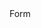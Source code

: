 <?xml version="1.0" encoding="utf-8"?>
<Project ToolsVersion="Current" xmlns="http://schemas.microsoft.com/developer/msbuild/2003">
  <ItemGroup>
    <Compile Update="Econtact.cs">
      <SubType>Form</SubType>
    </Compile>
  </ItemGroup>
</Project>
